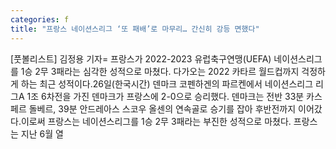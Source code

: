 ```yaml
---
categories: f
title: "프랑스 네이션스리그 ‘또 패배’로 마무리… 간신히 강등 면했다"
---
```

[풋볼리스트] 김정용 기자= 프랑스가 2022-2023 유럽축구연맹(UEFA) 네이션스리그를 1승 2무 3패라는 심각한 성적으로 마쳤다. 다가오는 2022 카타르 월드컵까지 걱정하게 하는 최근 성적이다.26일(한국시간) 덴마크 코펜하겐의 파르켄에서 네이션스리그 리그A 1조 6차전을 가진 덴마크가 프랑스에 2-0으로 승리했다. 덴마크는 전반 33분 카스페르 돌베르, 39분 안드레아스 스코우 올센의 연속골로 승기를 잡아 후반전까지 이어갔다.이로써 프랑스는 네이션스리그를 1승 2무 3패라는 부진한 성적으로 마쳤다. 프랑스는 지난 6월 열
